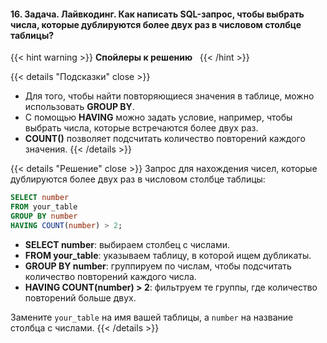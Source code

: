 #### 16. Задача. Лайвкодинг. Как написать SQL-запрос, чтобы выбрать числа, которые дублируются более двух раз в числовом столбце таблицы?


{{< hint warning >}}
**Спойлеры к решению**  
{{< /hint >}}

{{< details "Подсказки" close >}}
- Для того, чтобы найти повторяющиеся значения в таблице, можно использовать **GROUP BY**.
- С помощью **HAVING** можно задать условие, например, чтобы выбрать числа, которые встречаются более двух раз.
- **COUNT()** позволяет подсчитать количество повторений каждого значения.
{{< /details >}}

{{< details "Решение" close >}}
Запрос для нахождения чисел, которые дублируются более двух раз в числовом столбце таблицы:

```sql
SELECT number
FROM your_table
GROUP BY number
HAVING COUNT(number) > 2;
```

- **SELECT number**: выбираем столбец с числами.
- **FROM your_table**: указываем таблицу, в которой ищем дубликаты.
- **GROUP BY number**: группируем по числам, чтобы подсчитать количество повторений каждого числа.
- **HAVING COUNT(number) > 2**: фильтруем те группы, где количество повторений больше двух.

Замените `your_table` на имя вашей таблицы, а `number` на название столбца с числами.
{{< /details >}}